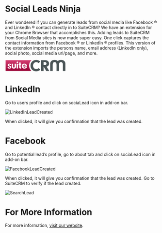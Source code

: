 # Social Leads Ninja
Ever wondered if you can generate leads from social media like Facebook ® and LinkedIn  ® contact directly in to SuiteCRM?  We have an extension for your Chrome Browser that accomplishes this.  Adding leads to SuiteCRM from Social Media sites is now made super easy. 
One click captures the contact information from Facebook ® or LinkedIn ® profiles.  This version of the extension imports the persons name, email address (LinkedIn only), social photo, social media url/page, and more.  

<img src="https://github.com/CRMExpertsNY/TimesheetNinjaEnterprise/blob/master/Docs/suitecrm_logo_large.png?raw=true" width="200">

LinkedIn
=========

Go to users profile and click on sociaLead icon in add-on bar.

![LinkedInLeadCreated](https://i.imgur.com/ZM6fgDW.png)

When clicked, it will give you confirmation that the lead was created.

Facebook
=========

Go to potential lead’s profile, go to about tab and click on sociaLead icon in add-on bar.

![FacebookLeadCreated](https://i.imgur.com/7kyP9WL.png)

When clicked, it will give you confirmation that the lead was created. Go to SuiteCRM to verify if the lead created.

![SearchLead](https://i.imgur.com/ejHhI0g.png)

For More Information
=========
For more information, [visit our website](https://crmexpertsny.com/product/social-lead-chrome-extension-for-sugarcrm/).
